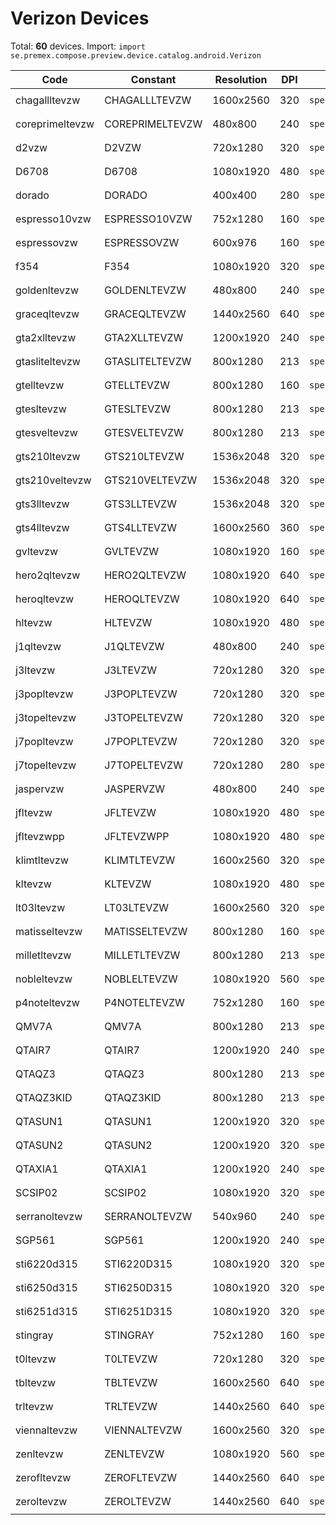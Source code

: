 # Verizon Devices

Total: **60** devices. Import: `import se.premex.compose.preview.device.catalog.android.Verizon`

| Code | Constant | Resolution | DPI | Compose Spec | Preview Usage |
|------|----------|------------|-----|-------------|---------------|
| chagallltevzw | CHAGALLLTEVZW | 1600x2560 | 320 | `spec:width=1600px,height=2560px,dpi=320` | `@Preview(device = Verizon.CHAGALLLTEVZW)` |
| coreprimeltevzw | COREPRIMELTEVZW | 480x800 | 240 | `spec:width=480px,height=800px,dpi=240` | `@Preview(device = Verizon.COREPRIMELTEVZW)` |
| d2vzw | D2VZW | 720x1280 | 320 | `spec:width=720px,height=1280px,dpi=320` | `@Preview(device = Verizon.D2VZW)` |
| D6708 | D6708 | 1080x1920 | 480 | `spec:width=1080px,height=1920px,dpi=480` | `@Preview(device = Verizon.D6708)` |
| dorado | DORADO | 400x400 | 280 | `spec:width=400px,height=400px,dpi=280` | `@Preview(device = Verizon.DORADO)` |
| espresso10vzw | ESPRESSO10VZW | 752x1280 | 160 | `spec:width=752px,height=1280px,dpi=160` | `@Preview(device = Verizon.ESPRESSO10VZW)` |
| espressovzw | ESPRESSOVZW | 600x976 | 160 | `spec:width=600px,height=976px,dpi=160` | `@Preview(device = Verizon.ESPRESSOVZW)` |
| f354 | F354 | 1080x1920 | 320 | `spec:width=1080px,height=1920px,dpi=320` | `@Preview(device = Verizon.F354)` |
| goldenltevzw | GOLDENLTEVZW | 480x800 | 240 | `spec:width=480px,height=800px,dpi=240` | `@Preview(device = Verizon.GOLDENLTEVZW)` |
| graceqltevzw | GRACEQLTEVZW | 1440x2560 | 640 | `spec:width=1440px,height=2560px,dpi=640` | `@Preview(device = Verizon.GRACEQLTEVZW)` |
| gta2xlltevzw | GTA2XLLTEVZW | 1200x1920 | 240 | `spec:width=1200px,height=1920px,dpi=240` | `@Preview(device = Verizon.GTA2XLLTEVZW)` |
| gtasliteltevzw | GTASLITELTEVZW | 800x1280 | 213 | `spec:width=800px,height=1280px,dpi=213` | `@Preview(device = Verizon.GTASLITELTEVZW)` |
| gtelltevzw | GTELLTEVZW | 800x1280 | 160 | `spec:width=800px,height=1280px,dpi=160` | `@Preview(device = Verizon.GTELLTEVZW)` |
| gtesltevzw | GTESLTEVZW | 800x1280 | 213 | `spec:width=800px,height=1280px,dpi=213` | `@Preview(device = Verizon.GTESLTEVZW)` |
| gtesveltevzw | GTESVELTEVZW | 800x1280 | 213 | `spec:width=800px,height=1280px,dpi=213` | `@Preview(device = Verizon.GTESVELTEVZW)` |
| gts210ltevzw | GTS210LTEVZW | 1536x2048 | 320 | `spec:width=1536px,height=2048px,dpi=320` | `@Preview(device = Verizon.GTS210LTEVZW)` |
| gts210veltevzw | GTS210VELTEVZW | 1536x2048 | 320 | `spec:width=1536px,height=2048px,dpi=320` | `@Preview(device = Verizon.GTS210VELTEVZW)` |
| gts3lltevzw | GTS3LLTEVZW | 1536x2048 | 320 | `spec:width=1536px,height=2048px,dpi=320` | `@Preview(device = Verizon.GTS3LLTEVZW)` |
| gts4lltevzw | GTS4LLTEVZW | 1600x2560 | 360 | `spec:width=1600px,height=2560px,dpi=360` | `@Preview(device = Verizon.GTS4LLTEVZW)` |
| gvltevzw | GVLTEVZW | 1080x1920 | 160 | `spec:width=1080px,height=1920px,dpi=160` | `@Preview(device = Verizon.GVLTEVZW)` |
| hero2qltevzw | HERO2QLTEVZW | 1080x1920 | 640 | `spec:width=1080px,height=1920px,dpi=640` | `@Preview(device = Verizon.HERO2QLTEVZW)` |
| heroqltevzw | HEROQLTEVZW | 1080x1920 | 640 | `spec:width=1080px,height=1920px,dpi=640` | `@Preview(device = Verizon.HEROQLTEVZW)` |
| hltevzw | HLTEVZW | 1080x1920 | 480 | `spec:width=1080px,height=1920px,dpi=480` | `@Preview(device = Verizon.HLTEVZW)` |
| j1qltevzw | J1QLTEVZW | 480x800 | 240 | `spec:width=480px,height=800px,dpi=240` | `@Preview(device = Verizon.J1QLTEVZW)` |
| j3ltevzw | J3LTEVZW | 720x1280 | 320 | `spec:width=720px,height=1280px,dpi=320` | `@Preview(device = Verizon.J3LTEVZW)` |
| j3popltevzw | J3POPLTEVZW | 720x1280 | 320 | `spec:width=720px,height=1280px,dpi=320` | `@Preview(device = Verizon.J3POPLTEVZW)` |
| j3topeltevzw | J3TOPELTEVZW | 720x1280 | 320 | `spec:width=720px,height=1280px,dpi=320` | `@Preview(device = Verizon.J3TOPELTEVZW)` |
| j7popltevzw | J7POPLTEVZW | 720x1280 | 320 | `spec:width=720px,height=1280px,dpi=320` | `@Preview(device = Verizon.J7POPLTEVZW)` |
| j7topeltevzw | J7TOPELTEVZW | 720x1280 | 280 | `spec:width=720px,height=1280px,dpi=280` | `@Preview(device = Verizon.J7TOPELTEVZW)` |
| jaspervzw | JASPERVZW | 480x800 | 240 | `spec:width=480px,height=800px,dpi=240` | `@Preview(device = Verizon.JASPERVZW)` |
| jfltevzw | JFLTEVZW | 1080x1920 | 480 | `spec:width=1080px,height=1920px,dpi=480` | `@Preview(device = Verizon.JFLTEVZW)` |
| jfltevzwpp | JFLTEVZWPP | 1080x1920 | 480 | `spec:width=1080px,height=1920px,dpi=480` | `@Preview(device = Verizon.JFLTEVZWPP)` |
| klimtltevzw | KLIMTLTEVZW | 1600x2560 | 320 | `spec:width=1600px,height=2560px,dpi=320` | `@Preview(device = Verizon.KLIMTLTEVZW)` |
| kltevzw | KLTEVZW | 1080x1920 | 480 | `spec:width=1080px,height=1920px,dpi=480` | `@Preview(device = Verizon.KLTEVZW)` |
| lt03ltevzw | LT03LTEVZW | 1600x2560 | 320 | `spec:width=1600px,height=2560px,dpi=320` | `@Preview(device = Verizon.LT03LTEVZW)` |
| matisseltevzw | MATISSELTEVZW | 800x1280 | 160 | `spec:width=800px,height=1280px,dpi=160` | `@Preview(device = Verizon.MATISSELTEVZW)` |
| milletltevzw | MILLETLTEVZW | 800x1280 | 213 | `spec:width=800px,height=1280px,dpi=213` | `@Preview(device = Verizon.MILLETLTEVZW)` |
| nobleltevzw | NOBLELTEVZW | 1080x1920 | 560 | `spec:width=1080px,height=1920px,dpi=560` | `@Preview(device = Verizon.NOBLELTEVZW)` |
| p4noteltevzw | P4NOTELTEVZW | 752x1280 | 160 | `spec:width=752px,height=1280px,dpi=160` | `@Preview(device = Verizon.P4NOTELTEVZW)` |
| QMV7A | QMV7A | 800x1280 | 213 | `spec:width=800px,height=1280px,dpi=213` | `@Preview(device = Verizon.QMV7A)` |
| QTAIR7 | QTAIR7 | 1200x1920 | 240 | `spec:width=1200px,height=1920px,dpi=240` | `@Preview(device = Verizon.QTAIR7)` |
| QTAQZ3 | QTAQZ3 | 800x1280 | 213 | `spec:width=800px,height=1280px,dpi=213` | `@Preview(device = Verizon.QTAQZ3)` |
| QTAQZ3KID | QTAQZ3KID | 800x1280 | 213 | `spec:width=800px,height=1280px,dpi=213` | `@Preview(device = Verizon.QTAQZ3KID)` |
| QTASUN1 | QTASUN1 | 1200x1920 | 320 | `spec:width=1200px,height=1920px,dpi=320` | `@Preview(device = Verizon.QTASUN1)` |
| QTASUN2 | QTASUN2 | 1200x1920 | 320 | `spec:width=1200px,height=1920px,dpi=320` | `@Preview(device = Verizon.QTASUN2)` |
| QTAXIA1 | QTAXIA1 | 1200x1920 | 240 | `spec:width=1200px,height=1920px,dpi=240` | `@Preview(device = Verizon.QTAXIA1)` |
| SCSIP02 | SCSIP02 | 1080x1920 | 320 | `spec:width=1080px,height=1920px,dpi=320` | `@Preview(device = Verizon.SCSIP02)` |
| serranoltevzw | SERRANOLTEVZW | 540x960 | 240 | `spec:width=540px,height=960px,dpi=240` | `@Preview(device = Verizon.SERRANOLTEVZW)` |
| SGP561 | SGP561 | 1200x1920 | 240 | `spec:width=1200px,height=1920px,dpi=240` | `@Preview(device = Verizon.SGP561)` |
| sti6220d315 | STI6220D315 | 1080x1920 | 320 | `spec:width=1080px,height=1920px,dpi=320` | `@Preview(device = Verizon.STI6220D315)` |
| sti6250d315 | STI6250D315 | 1080x1920 | 320 | `spec:width=1080px,height=1920px,dpi=320` | `@Preview(device = Verizon.STI6250D315)` |
| sti6251d315 | STI6251D315 | 1080x1920 | 320 | `spec:width=1080px,height=1920px,dpi=320` | `@Preview(device = Verizon.STI6251D315)` |
| stingray | STINGRAY | 752x1280 | 160 | `spec:width=752px,height=1280px,dpi=160` | `@Preview(device = Verizon.STINGRAY)` |
| t0ltevzw | T0LTEVZW | 720x1280 | 320 | `spec:width=720px,height=1280px,dpi=320` | `@Preview(device = Verizon.T0LTEVZW)` |
| tbltevzw | TBLTEVZW | 1600x2560 | 640 | `spec:width=1600px,height=2560px,dpi=640` | `@Preview(device = Verizon.TBLTEVZW)` |
| trltevzw | TRLTEVZW | 1440x2560 | 640 | `spec:width=1440px,height=2560px,dpi=640` | `@Preview(device = Verizon.TRLTEVZW)` |
| viennaltevzw | VIENNALTEVZW | 1600x2560 | 320 | `spec:width=1600px,height=2560px,dpi=320` | `@Preview(device = Verizon.VIENNALTEVZW)` |
| zenltevzw | ZENLTEVZW | 1080x1920 | 560 | `spec:width=1080px,height=1920px,dpi=560` | `@Preview(device = Verizon.ZENLTEVZW)` |
| zerofltevzw | ZEROFLTEVZW | 1440x2560 | 640 | `spec:width=1440px,height=2560px,dpi=640` | `@Preview(device = Verizon.ZEROFLTEVZW)` |
| zeroltevzw | ZEROLTEVZW | 1440x2560 | 640 | `spec:width=1440px,height=2560px,dpi=640` | `@Preview(device = Verizon.ZEROLTEVZW)` |

<!-- Generated automatically. Do not edit manually. -->
